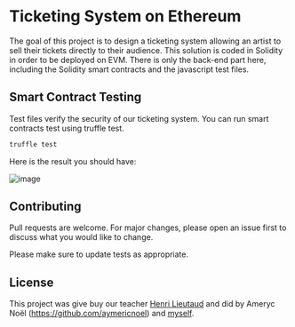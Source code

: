 # Ticketing System on Ethereum

The goal of this project is to design a ticketing system allowing an artist to sell their tickets directly to their audience.
This solution is coded in Solidity in order to be deployed on EVM.
There is only the back-end part here, including the Solidity smart contracts and the javascript test files.

## Smart Contract Testing

Test files verify the security of our ticketing system.
You can run smart contracts test using truffle test.

```python
truffle test
```

Here is the result you should have:

![image](C:\Users\marti\Desktop\ESILV\FinTech_S9\Blockchain_Programming\TD8_truffle-testing\image.jpg)

## Contributing
Pull requests are welcome. For major changes, please open an issue first to discuss what you would like to change.

Please make sure to update tests as appropriate.

## License

This project was give buy our teacher [Henri Lieutaud](https://github.com/l-henri) and did by Ameryc Noël (https://github.com/aymericnoel) and [myself](https://github.com/jmc171144).

